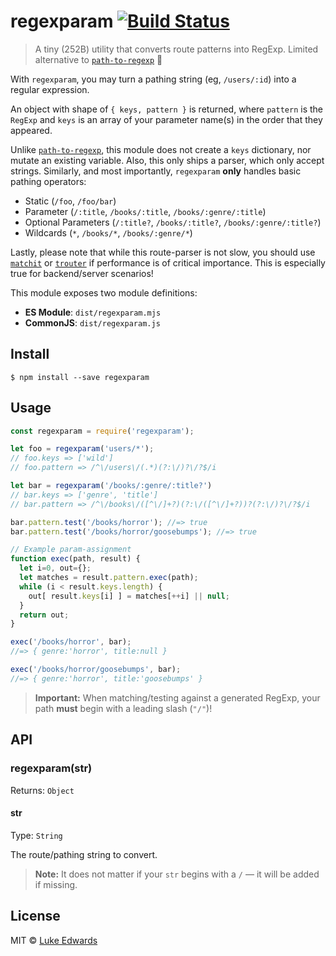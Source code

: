 # regexparam [![Build Status](https://travis-ci.org/lukeed/regexparam.svg?branch=master)](https://travis-ci.org/lukeed/regexparam)

> A tiny (252B) utility that converts route patterns into RegExp. Limited alternative to [`path-to-regexp`](https://github.com/pillarjs/path-to-regexp) 🙇

With `regexparam`, you may turn a pathing string (eg, `/users/:id`) into a regular expression.

An object with shape of `{ keys, pattern }` is returned, where `pattern` is the `RegExp` and `keys` is an array of your parameter name(s) in the order that they appeared.

Unlike [`path-to-regexp`](https://github.com/pillarjs/path-to-regexp), this module does not create a `keys` dictionary, nor mutate an existing variable. Also, this only ships a parser, which only accept strings. Similarly, and most importantly, `regexparam` **only** handles basic pathing operators:

* Static (`/foo`, `/foo/bar`)
* Parameter (`/:title`, `/books/:title`, `/books/:genre/:title`)
* Optional Parameters (`/:title?`, `/books/:title?`, `/books/:genre/:title?`)
* Wildcards (`*`, `/books/*`, `/books/:genre/*`)

Lastly, please note that while this route-parser is not slow, you should use [`matchit`](https://github.com/lukeed/matchit#benchmarks) or [`trouter`](https://github.com/lukeed/trouter) if performance is of critical importance. This is especially true for backend/server scenarios!

This module exposes two module definitions:

* **ES Module**: `dist/regexparam.mjs`
* **CommonJS**: `dist/regexparam.js`

## Install

```
$ npm install --save regexparam
```


## Usage

```js
const regexparam = require('regexparam');

let foo = regexparam('users/*');
// foo.keys => ['wild']
// foo.pattern => /^\/users\/(.*)(?:\/)?\/?$/i

let bar = regexparam('/books/:genre/:title?')
// bar.keys => ['genre', 'title']
// bar.pattern => /^\/books\/([^\/]+?)(?:\/([^\/]+?))?(?:\/)?\/?$/i

bar.pattern.test('/books/horror'); //=> true
bar.pattern.test('/books/horror/goosebumps'); //=> true

// Example param-assignment
function exec(path, result) {
  let i=0, out={};
  let matches = result.pattern.exec(path);
  while (i < result.keys.length) {
    out[ result.keys[i] ] = matches[++i] || null;
  }
  return out;
}

exec('/books/horror', bar);
//=> { genre:'horror', title:null }

exec('/books/horror/goosebumps', bar);
//=> { genre:'horror', title:'goosebumps' }
```

> **Important:** When matching/testing against a generated RegExp, your path **must** begin with a leading slash (`"/"`)!

## API

### regexparam(str)

Returns: `Object`

#### str

Type: `String`

The route/pathing string to convert.

> **Note:** It does not matter if your `str` begins with a `/` &mdash; it will be added if missing.

## License

MIT © [Luke Edwards](https://lukeed.com)
